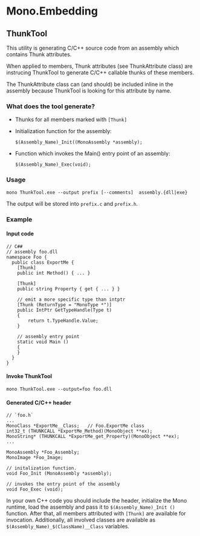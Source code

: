 # Mono.Embedding

## ThunkTool

This utility is generating C/C++ source code from an assembly which
contains Thunk attributes.

When applied to members, Thunk attributes (see ThunkAttribute class)
are instrucing ThunkTool to generate C/C++ callable thunks of these members.

The ThunkAttribute class can (and should) be included inline
in the assembly because ThunkTool is looking for this attribute
by name.

### What does the tool generate?

- Thunks for all members marked with `[Thunk]`

- Initialization function for the assembly:

    `$(Assembly_Name)_Init((MonoAssembly *assembly);`

- Function which invokes the Main() entry point of an assembly:

    `$(Assembly_Name)_Exec(void);`


### Usage

`mono ThunkTool.exe --output prefix [--comments]  assembly.{dll|exe}`

The output will be stored into `prefix.c` and `prefix.h`.

### Example

#### Input code

    // C##
    // assembly foo.dll
    namespace Foo {
      public class ExportMe {
        [Thunk]
        public int Method() { ... }
   
        [Thunk]
        public string Property { get { ... } }   
  
        // emit a more specific type than intptr    
        [Thunk (ReturnType = "MonoType *")]
        public IntPtr GetTypeHandle(Type t)
        {
            return t.TypeHandle.Value;
        }
        
        // assembly entry point
        static void Main ()
        {
        }
      }
    }


#### Invoke ThunkTool

`mono ThunkTool.exe --output=foo foo.dll`

  
#### Generated C/C++ header

    // `foo.h`
    ...
    MonoClass *ExportMe__Class;   // Foo.ExportMe class
    int32_t (THUNKCALL *ExportMe_Method)(MonoObject **ex);
    MonoString* (THUNKCALL *ExportMe_get_Property)(MonoObject **ex);
    ...
  
    MonoAssembly *Foo_Assembly;
    MonoImage *Foo_Image;

    // initalization function.
    void Foo_Init (MonoAssembly *assembly);

    // invokes the entry point of the assembly
    void Foo_Exec (void);


In your own C++ code you should include the header, initialize the
Mono runtime, load the assembly and pass it to `$(Assembly_Name)_Init ()`
function. After that, all members attributed with `[Thunk]` are
available for invocation. Additionally, all involved classes
are available as `$(Assembly_Name)_$(ClassName)__Class` variables.

